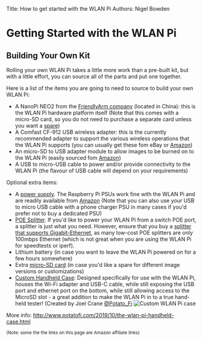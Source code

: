 Title: How to get started with the WLAN Pi
Authors: Nigel Bowden

# Getting Started with the WLAN Pi

## Building Your Own Kit
Rolling your own WLAN Pi takes a little more work than a pre-built kit, but with a little effort, you can source all of the parts and put one together.

Here is a list of the items you are going to need to source to build your own WLAN Pi:

- A NanoPi NEO2 from the [FriendlyArm company][Friendlyarm] (located in China): this is the WLAN Pi hardware platform itself (Note that this comes with a micro-SD card, so you do not need to purchase a separate card unless you want a [spare][Micro_SD])
- A Comfast CF-912 USB wireless adapter: this is the currently recommended adapter to support the various wireless operations that the WLAN Pi supports (you can usually get these fom eBay or [Amazon][CF912])
- An micro-SD to USB adapter module to allow images to be burned on to the WLAN Pi (easily sourced fom [Amazon][SD_Adapter])
- A USB to micro-USB cable to power and/or provide connectivity to the WLAN Pi (the flavour of USB cable will depend on your requirements)
 

Optional extra items:

- A [power supply][Power_Supply]. The Raspberry Pi PSUs work fine with the WLAN Pi and are readily available from [Amazon][Power_Supply] (Note that you can also use your USB to micro USB cable with a phone charger PSU in many cases if you'd prefer not to buy a dedicated PSU)
- [POE Splitter][POE_Splitter]. If you'd like to power your WLAN Pi from a switch POE port, a splitter is just what you need. However, ensure that you buy a [splitter that supports Gigabit-Ethernet][POE_Splitter], as many low-cost POE splitters are only 100mbps Ethernet (which is not great when you are using the WLAN Pi for speedtests or iperf). 
- Lithium battery (in case you want to leave the WLAN Pi powered on for a few hours somewhere)
- Extra [micro-SD card][Micro_SD] (in case you'd like a spare for different image versions or customizations)
- [Custom Handheld Case][Handheld_Case]: Designed specifically for use with the WLAN Pi, houses the Wi-Fi adapter and USB-C cable, while still exposing the USB port and ethernet port on the bottom, while still allowing access to the MicroSD slot - a great addition to make the WLAN Pi in to a true hand-held tester! (Created by Joel Crane [@Potato_Fi][Potato_Fi] 
![Custom WLAN Pi case](images/wlanpi_case.jpg)

More info: <http://www.potatofi.com/2019/10/the-wlan-pi-handheld-case.html>

<small>(Note: some the the links on this page are Amazon affiliate links)</small>

<!-- Link list -->
[Suppliers]: suppliers.md
[Friendlyarm]: https://www.friendlyarm.com/index.php?route=product/product&product_id=276
[WLPC_Store]: http://www.wlanpros.com/product-category/store/
[Potato_Fi]: https://twitter.com/Potato_Fi
[CF912]: https://amzn.to/2R9niFs
[SD_Adapter]: https://amzn.to/37aXoGO
[Micro_SD]: https://amzn.to/3ashgas
[Handheld_Case]: https://www.wlanpros.com/shop/wlan-pi-handheld-case-kit/
[Power_Supply]: https://amzn.to/2RzKVG2
[POE_Splitter]: https://amzn.to/2THvK0j

